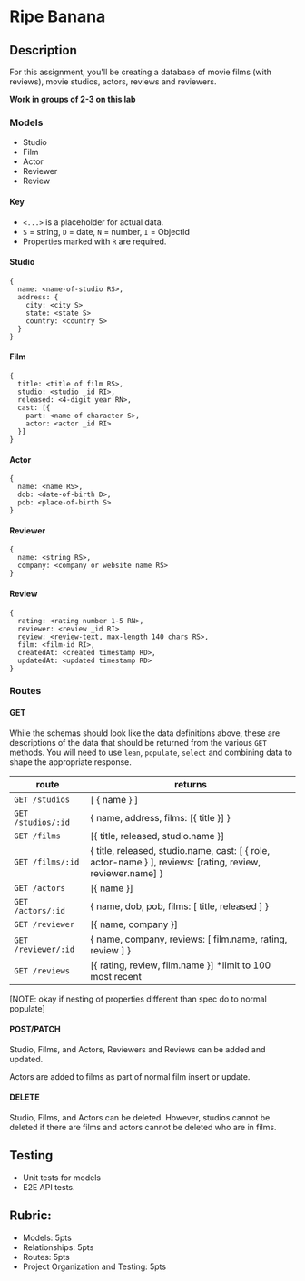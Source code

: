 Ripe Banana
===

## Description

For this assignment, you'll be creating a database of movie films (with reviews), movie studios, actors, reviews and reviewers.

**Work in groups of 2-3 on this lab**

### Models

* Studio
* Film
* Actor
* Reviewer
* Review

#### Key
* `<...>` is a placeholder for actual data.
* `S` = string, `D` = date, `N` = number, `I` = ObjectId
* Properties marked with `R` are required.

#### Studio

```
{
  name: <name-of-studio RS>,
  address: {
    city: <city S>
    state: <state S>
    country: <country S>
  }
}
```

#### Film

```
{
  title: <title of film RS>,
  studio: <studio _id RI>,
  released: <4-digit year RN>,
  cast: [{
    part: <name of character S>,
    actor: <actor _id RI>
  }]
}
```


#### Actor

```
{ 
  name: <name RS>,
  dob: <date-of-birth D>,
  pob: <place-of-birth S>
}
```

#### Reviewer

```
{ 
  name: <string RS>,
  company: <company or website name RS>
}
```


#### Review

```
{ 
  rating: <rating number 1-5 RN>,
  reviewer: <review _id RI>
  review: <review-text, max-length 140 chars RS>,
  film: <film-id RI>,
  createdAt: <created timestamp RD>,
  updatedAt: <updated timestamp RD>
}
```


### Routes

#### GET

While the schemas should look like the data definitions above, these are descriptions of the data that should be returned from the various `GET` methods. You will need to use `lean`, `populate`, `select` and combining data to shape the appropriate response. 

route | returns
---|---
`GET /studios` | [ { name } ]
`GET /studios/:id` | { name, address, films: [{ title }] }
`GET /films` | [{ title, released, studio.name }]
`GET /films/:id` | { title, released, studio.name, cast: [ { role, actor-name } ], reviews: [rating, review, reviewer.name] }
`GET /actors` | [{ name }]
`GET /actors/:id` | { name, dob, pob, films: [ title, released ] }
`GET /reviewer` | [{ name, company }]
`GET /reviewer/:id` | { name, company, reviews: [ film.name, rating, review ] }
`GET /reviews` | [{ rating, review, film.name }] *limit to 100 most recent

[NOTE: okay if nesting of properties different than spec do to normal populate]

#### POST/PATCH

Studio, Films, and Actors, Reviewers and Reviews can be added and updated.

Actors are added to films as part of normal film insert or update.

#### DELETE

Studio, Films, and Actors can be deleted. However, studios cannot be deleted if there are films and
actors cannot be deleted who are in films.

## Testing

* Unit tests for models
* E2E API tests.

## Rubric:

* Models: 5pts
* Relationships: 5pts
* Routes: 5pts
* Project Organization and Testing: 5pts
